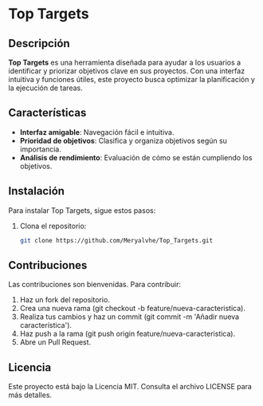# Top Targets
<!-- Reemplaza con el enlace real a tu logo -->

## Descripción
**Top Targets** es una herramienta diseñada para ayudar a los usuarios a identificar y priorizar objetivos clave en sus proyectos. Con una interfaz intuitiva y funciones útiles, este proyecto busca optimizar la planificación y la ejecución de tareas.

## Características
- **Interfaz amigable**: Navegación fácil e intuitiva.
- **Prioridad de objetivos**: Clasifica y organiza objetivos según su importancia.
- **Análisis de rendimiento**: Evaluación de cómo se están cumpliendo los objetivos.

## Instalación
Para instalar Top Targets, sigue estos pasos:

1. Clona el repositorio:
   ```bash
   git clone https://github.com/Meryalvhe/Top_Targets.git

## Contribuciones
Las contribuciones son bienvenidas. Para contribuir:

1. Haz un fork del repositorio.
2. Crea una nueva rama (git checkout -b feature/nueva-caracteristica).
3. Realiza tus cambios y haz un commit (git commit -m 'Añadir nueva característica').
4. Haz push a la rama (git push origin feature/nueva-caracteristica).
5. Abre un Pull Request.
   
## Licencia
Este proyecto está bajo la Licencia MIT. Consulta el archivo LICENSE para más detalles.

